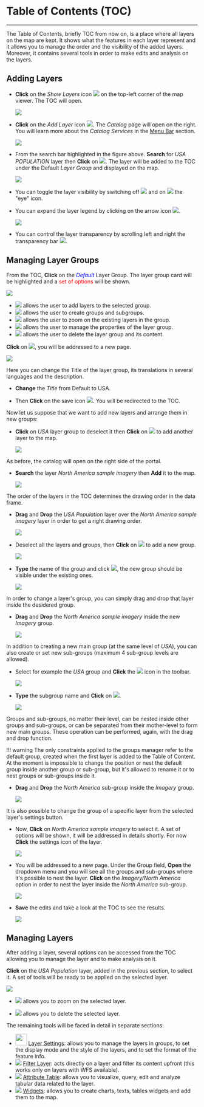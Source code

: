 # Table of Contents (TOC)
************************
The Table of Contents, briefly TOC from now on, is a place where all layers on the map are kept. It shows what the features in each layer represent and it allows you to manage the order and the visibility of the added layers. Moreover, it contains several tools in order to make edits and analysis on the layers.

Adding Layers
-------------
* **Click** on the *Show Layers* icon <img src="../img/button/show-layers.jpg" style="max-width:30px;" /> on the top-left corner of the map viewer. The TOC will open.

    <img src="../img/toc/toc.jpg" style="max-width:300px;" />

* **Click** on the *Add Layer* icon <img src="../img/button/add_layer_button.jpg" style="max-width:30px;"/>. The *Catalog* page will open on the right. You will learn more about the *Catalog Services* in the [Menu Bar](menu-bar.md) section.

    <img src="../img/toc/catalog.jpg" style="max-width:500px;" />

* From the search bar highlighted in the figure above. **Search** for *USA POPULATION* layer then **Click** on  <img src="../img/button/add_to_map_button.jpg" style="max-width:30px;"/>. The layer will be added to the TOC under the Default *Layer Group* and displayed on the map.

    <img src="../img/toc/layer-usa.jpg" />

* You can toggle the layer visibility by switching off <img src="../img/button/eyeoff.jpg" style="max-width:60px;"/> and on <img src="../img/button/eyeon.jpg" style="max-width:60px;"/> the "eye" icon.

* You can expand the layer legend by clicking on the arrow icon <img src="../img/button/legend-icon.jpg" style="max-width:60px;"/>.

    <img src="../img/toc/layer-legend.jpg" style="max-width:200px;"/>

* You can control the layer transparency by scrolling left and right the transparency bar <img src="../img/toc/transparency-bar.jpg" style="max-width:60px;"/>.

Managing Layer Groups
---------------------
From the TOC, **Click** on the <span style="color:blue">*Default* </span> Layer Group. The layer group card will be highlighted and a <span style="color:red">set of options </span> will be shown.

<img src="../img/toc/layer_group.jpg" style="max-width:300px;"/>

 * <img src="../img/button/add_layer_button.jpg" style="max-width:30px;"/> allows the user to add layers to the selected group.
 * <img src="../img/button/add_group_button.jpg" style="max-width:30px;"/> allows the user to create groups and subgroups.
 * <img src="../img/button/zoom-layer.jpg" style="max-width:30px;"/> allows the user to zoom on the existing layers in the group.
 * <img src="../img/button/properties.jpg" style="max-width:30px;"/> allows the user to manage the properties of the layer group.
 * <img src="../img/button/delete.jpg" style="max-width:30px;"/> allows the user to delete the layer group and its content.

**Click** on <img src="../img/button/properties.jpg" style="max-width:25px;"/>, you will be addressed to a new page.

<img src="../img/toc/group-settings.jpg" style="max-width:350px;"/>

Here you can change the Title of the layer group, its translations in several languages and the description.

* **Change** the *Title* from Default to USA.

* Then **Click** on the save icon <img src="../img/button/save-icon.jpg" style="max-width:25px;"/>. You will be redirected to the TOC.

Now let us suppose that we want to add new layers and arrange them in new groups:

* **Click** on *USA* layer group to deselect it then **Click** on <img src="../img/button/add_layer_button.jpg" style="max-width:30px;"/> to add another layer to the map.

    <img src="../img/toc/usa_group.jpg" style="max-width:350px;"/>

As before, the catalog will open on the right side of the portal.

* **Search** the layer *North America sample imagery* then **Add** it to the map.

    <img src="../img/toc/second-layer.jpg" style="max-width:500px;"/>

The order of the layers in the TOC determines the drawing order in the data frame.

*  **Drag** and **Drop** the *USA Population* layer over the  *North America sample imagery* layer in order to get a right drawing order.

    <img src="../img/toc/order-layers.jpg" style="max-width:500px;"/>

* Deselect all the layers and groups, then **Click** on <img src="../img/button/add_group_button.jpg" style="max-width:25px;"/> to add a new group.

    <img src="../img/toc/new_group_name.jpg" style="max-width:350px;"/>

* **Type** the name of the group and click <img src="../img/button/add_group_confirm_button.jpg" style="max-width:30px;"/>, the new group should be visible under the existing ones.

    <img src="../img/toc/new_group.jpg" style="max-width:350px;"/>

In order to change a layer's group, you can simply drag and drop that layer inside the desidered group.

* **Drag** and **Drop** the *North America sample imagery* inside the new *Imagery* group.

    <img src="../img/toc/layer-in-group.jpg" style="max-width:350px;"/>

In addition to creating a new main group (at the same level of *USA*), you can also create or set new sub-groups (maximum 4 sub-group levels are allowed). 

* Select for example the *USA* group and **Click** the <img src="../img/button/add_group_button.jpg" style="max-width:30px;"/> icon in the toolbar.

    <img src="../img/toc/north_america_subgroup.jpg" style="max-width:350px;"/>

* **Type** the subgroup name and **Click** on <img src="../img/button/add_group_confirm_button.jpg" style="max-width:30px;"/>.

    <img src="../img/toc/new-subgroup.jpg" style="max-width:350px;"/>

Groups and sub-groups, no matter their level, can be nested inside other groups and sub-groups, or can be separated from their mother-level to form new main groups. These operation can be performed, again, with the drag and drop function.

!!! warning
    The only constraints applied to the groups manager refer to the default group, created when the first layer is added to the Table of Content. At the moment is impossible to change the position or nest the default group inside another group or sub-group, but it's allowed to rename it or to nest groups or sub-groups inside it.  

* **Drag** and **Drop** the *North America* sub-group inside the *Imagery* group.

    <img src="../img/toc/subgroup-in-group.jpg" style="max-width:350px;"/>

It is also possible to change the group of a specific layer from the selected layer's settings button. 

* Now, **Click** on *North America sample imagery* to select it. A set of options will be shown, it will be addressed in details shortly. For now **Click** the settings icon of the layer. 

    <img src="../img/toc/layer-settings.jpg" style="max-width:350px;"/>

* You will be addressed to a new page. Under the Group field, **Open** the dropdown menu and you will see all the groups and sub-groups where it's possible to nest the layer. **Click** on the *Imagery/North America* option in order to nest the layer inside the *North America* sub-group.

    <img src="../img/toc/layer-to-subgroup.jpg" style="max-width:350px;"/>

* **Save** the edits and take a look at the TOC to see the results.

    <img src="../img/toc/layer-moved.jpg" style="max-width:350px;"/>

Managing Layers
---------------

After adding a layer, several options can be accessed from the TOC allowing you to manage the layer and to make analysis on it.

**Click** on the *USA Population* layer, added in the previous section, to select it. A set of tools will be ready to be applied on the selected layer.

<img src="../img/toc/layer-tools.jpg" style="max-width:500px;" />

* <img src="../img/button/zoom-layer.jpg" style="max-width:60px;"/> allows you to zoom on the selected layer.

* <img src="../img/button/delete.jpg" style="max-width:60px;"/> allows you to delete the selected layer.

The remaining tools will be faced in detail in separate sections:

*  <img src="../img/button/properties.jpg" style="width:30px;"/> [Layer Settings](layer-settings.md): allows you to manage the layers in groups, to set the display mode and the style of the layers, and to set the format of the feature info.
*  <img src="../img/button/filter-layer.jpg" style="max-width:30px;"/> [Filter Layer](filtering-layers.md): acts directly on a layer and filter its content upfront (this works only on layers with WFS available).
*  <img src="../img/button/attributes-table.jpg" /> [Attribute Table](attributes-table.md): allows you to visualize, query, edit and analyze tabular data related to the layer.
* <img src="../img/button/widgets.jpg" /> [Widgets](widgets.md): allows you to create charts, texts, tables widgets and add them to the map.
